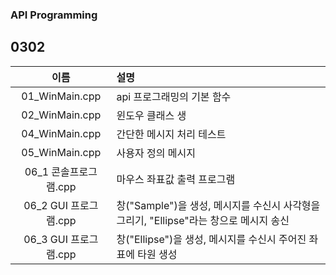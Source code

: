 ### API Programming

## 0302
|이름|설명|
|:---:|:---|
|01_WinMain.cpp|api 프로그래밍의 기본 함수|
|02_WinMain.cpp|윈도우 클래스 생|
|04_WinMain.cpp|간단한 메시지 처리 테스트|
|05_WinMain.cpp|사용자 정의 메시지|
|06_1 콘솔프로그램.cpp|마우스 좌표값 출력 프로그램|
|06_2 GUI 프로그램.cpp|창("Sample")을 생성, 메시지를 수신시 사각형을 그리기, "Ellipse"라는 창으로  메시지 송신|
|06_3 GUI 프로그램.cpp|창("Ellipse")을 생성, 메시지를 수신시 주어진 좌표에 타원 생성|

### 
